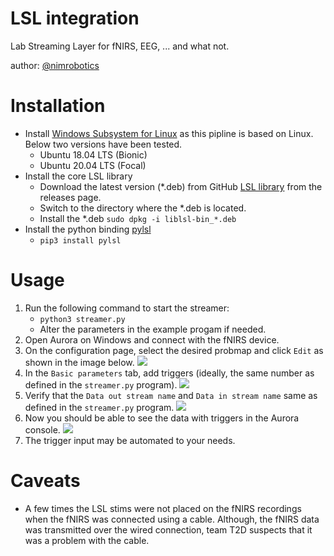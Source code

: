 # LSL integration
Lab Streaming Layer for fNIRS, EEG, ... and what not.

author: [@nimrobotics](https://twitter.com/nimrobotics)


# Installation

* Install [Windows Subsystem for Linux](https://docs.microsoft.com/en-us/windows/wsl/about) as this pipline is based on Linux. Below two versions have been tested.
    * Ubuntu 18.04 LTS (Bionic)
    * Ubuntu 20.04 LTS (Focal)
* Install the core LSL library
    * Download the latest version (*.deb) from GitHub [LSL library](https://github.com/sccn/liblsl) from the releases page.
    * Switch to the directory where the *.deb is located.
    * Install the *.deb `sudo dpkg -i liblsl-bin_*.deb`
* Install the python binding [pylsl](https://github.com/labstreaminglayer/liblsl-Python)
    * `pip3 install pylsl`

# Usage

1. Run the following command to start the streamer:
    * `python3 streamer.py`
    * Alter the parameters in the example progam if needed.
2. Open Aurora on Windows and connect with the fNIRS device.
3. On the configuration page, select the desired probmap and click `Edit` as shown in the image below.
    ![](../blob/master/images/2.png?raw=true)
4. In the `Basic parameters` tab, add triggers (ideally, the same number as defined in the `streamer.py` program).
    ![](../blob/master/images/3.png?raw=true)
5. Verify that the `Data out stream name` and `Data in stream name` same as defined in the `streamer.py` program.
    ![](../blob/master/images/4.png?raw=true)
6. Now you should be able to see the data with triggers in the Aurora console.
    ![](../blob/master/images/5.png?raw=true)
7. The trigger input may be automated to your needs.


# Caveats
* A few times the LSL stims were not placed on the fNIRS recordings when the fNIRS was connected using a cable. Although, the fNIRS data was transmitted over the wired connection, team T2D suspects that it was a problem with the cable.